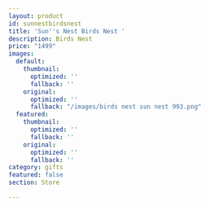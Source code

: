 ```yaml
---
layout: product
id: sunnestbirdsnest
title: 'Sun''s Nest Birds Nest '
description: Birds Nest
price: "1499"
images:
  default:
    thumbnail:
      optimized: ''
      fallback: ''
    original:
      optimized: ''
      fallback: "/images/birds nest sun nest 993.png"
  featured:
    thumbnail:
      optimized: ''
      fallback: ''
    original:
      optimized: ''
      fallback: ''
category: gifts
featured: false
section: Store

---
```

